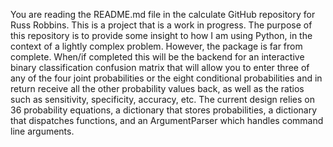 You are reading the README.md file in the calculate GitHub repository for Russ Robbins. This is a project that is a work in progress. The purpose of this repository is to provide some insight to how I am using Python, in the context of a lightly complex problem. However, the package is far from complete. When/if completed this will be the backend for an interactive binary classification confusion matrix that will allow you to enter three of any of the four joint probabilities or the eight conditional probabilities and in return receive all the other probability values back, as well as the ratios such as sensitivity, specificity, accuracy, etc. The current design relies on 36 probability equations, a dictionary that stores probabilities, a dictionary that dispatches functions, and an ArgumentParser which handles command line arguments. 
